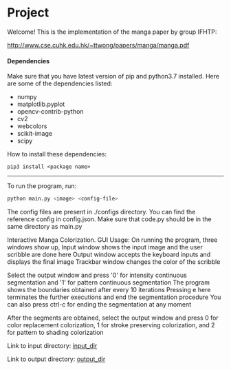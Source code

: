 # Project

Welcome! This is the implementation of the manga paper by group IFHTP: 

http://www.cse.cuhk.edu.hk/~ttwong/papers/manga/manga.pdf



#### Dependencies

Make sure that you have latest version of pip and python3.7 installed.
Here are some of the dependencies listed:

* numpy 
* matplotlib.pyplot 
* opencv-contrib-python
* cv2
* webcolors 
* scikit-image
* scipy 

How to install these dependencies: 
```
pip3 install <package name>
```

---


To run the program, run:
```bash
python main.py <image> <config-file>
```
The config files are present in ./configs directory.
You can find the reference config in config.json.
Make sure that code.py should be in the same directory as main.py

Interactive Manga Colorization.
GUI Usage: 
On running the program, three windows show up, 
Input window shows the input image and the user scribble are done here
Output window accepts the keyboard inputs and displays the final image
Trackbar window changes the color of the scribble

Select the output window and press '0' for intensity continuous
segmentation and '1' for pattern continuous segmentation
The program shows the boundaries obtained after every 10 iterations
Pressing e here terminates the further executions and end the segmentation procedure
You can also press ctrl-c for ending the segmentation at any moment

After the segments are obtained, select the output window  and press 0 for 
color replacement colorization, 1 for stroke preserving colorization, and 2 for
pattern to shading colorization


Link to input directory: [input_dir](https://drive.google.com/drive/folders/1o9GbP97ypw0nbnKsTo3EyOszMw1Qzx76?usp=sharing)

Link to output directory: [output_dir](https://drive.google.com/drive/folders/1N4laS-EKntXNhJC2gEgNyHF1gJqxH2DA?usp=sharing)



















